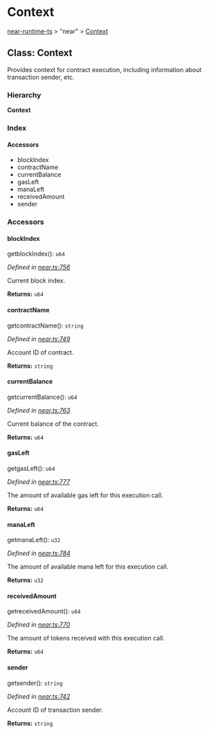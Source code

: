 # Context

[near-runtime-ts](../) &gt; "near" &gt; [Context](context.md)

## Class: Context

Provides context for contract execution, including information about transaction sender, etc.

### Hierarchy

**Context**

### Index

#### Accessors

* blockIndex
* contractName
* currentBalance
* gasLeft
* manaLeft
* receivedAmount
* sender

### Accessors

#### blockIndex    <a id="blockindex"></a>

getblockIndex\(\): `u64`

_Defined in_ [_near.ts:756_](https://github.com/nearprotocol/near-runtime-ts/blob/30d6281/near.ts#L756)

Current block index.

**Returns:** `u64`

#### contractName    <a id="contractname"></a>

getcontractName\(\): `string`

_Defined in_ [_near.ts:749_](https://github.com/nearprotocol/near-runtime-ts/blob/30d6281/near.ts#L749)

Account ID of contract.

**Returns:** `string`

#### currentBalance    <a id="currentbalance"></a>

getcurrentBalance\(\): `u64`

_Defined in_ [_near.ts:763_](https://github.com/nearprotocol/near-runtime-ts/blob/30d6281/near.ts#L763)

Current balance of the contract.

**Returns:** `u64`

#### gasLeft    <a id="gasleft"></a>

getgasLeft\(\): `u64`

_Defined in_ [_near.ts:777_](https://github.com/nearprotocol/near-runtime-ts/blob/30d6281/near.ts#L777)

The amount of available gas left for this execution call.

**Returns:** `u64`

#### manaLeft    <a id="manaleft"></a>

getmanaLeft\(\): `u32`

_Defined in_ [_near.ts:784_](https://github.com/nearprotocol/near-runtime-ts/blob/30d6281/near.ts#L784)

The amount of available mana left for this execution call.

**Returns:** `u32`

#### receivedAmount    <a id="receivedamount"></a>

getreceivedAmount\(\): `u64`

_Defined in_ [_near.ts:770_](https://github.com/nearprotocol/near-runtime-ts/blob/30d6281/near.ts#L770)

The amount of tokens received with this execution call.

**Returns:** `u64`

#### sender    <a id="sender"></a>

getsender\(\): `string`

_Defined in_ [_near.ts:742_](https://github.com/nearprotocol/near-runtime-ts/blob/30d6281/near.ts#L742)

Account ID of transaction sender.

**Returns:** `string`

